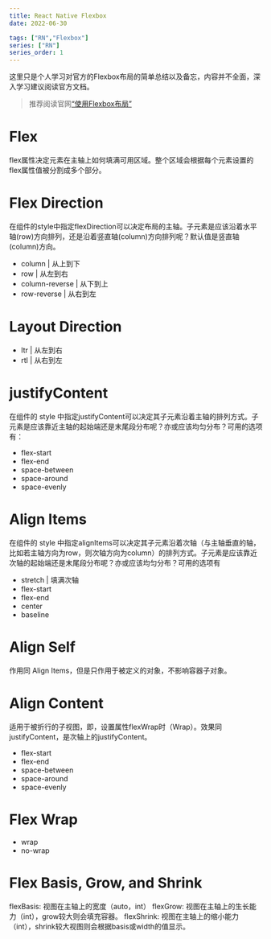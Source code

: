 ```yaml
---
title: React Native Flexbox
date: 2022-06-30

tags: ["RN","Flexbox"]
series: ["RN"]
series_order: 1
---
```


这里只是个人学习对官方的Flexbox布局的简单总结以及备忘，内容并不全面，深入学习建议阅读官方文档。


> 推荐阅读官网[“使用Flexbox布局”](https://www.react-native.cn/docs/flexbox)


<!-- more -->

# Flex
flex属性决定元素在主轴上如何填满可用区域。整个区域会根据每个元素设置的 flex属性值被分割成多个部分。

# Flex Direction
在组件的style中指定flexDirection可以决定布局的主轴。子元素是应该沿着水平轴(row)方向排列，还是沿着竖直轴(column)方向排列呢？默认值是竖直轴(column)方向。
- column | 从上到下
- row | 从左到右
- column-reverse | 从下到上
- row-reverse | 从右到左

# Layout Direction
- ltr | 从左到右
- rtl | 从右到左

# justifyContent
在组件的 style 中指定justifyContent可以决定其子元素沿着主轴的排列方式。子元素是应该靠近主轴的起始端还是末尾段分布呢？亦或应该均匀分布？可用的选项有：

- flex-start
- flex-end
- space-between
- space-around
- space-evenly

# Align Items
在组件的 style 中指定alignItems可以决定其子元素沿着次轴（与主轴垂直的轴，比如若主轴方向为row，则次轴方向为column）的排列方式。子元素是应该靠近次轴的起始端还是末尾段分布呢？亦或应该均匀分布？可用的选项有

- stretch | 填满次轴 
- flex-start
- flex-end
- center
- baseline

# Align Self
作用同 Align Items，但是只作用于被定义的对象，不影响容器子对象。

# Align Content
适用于被折行的子视图，即，设置属性flexWrap时（Wrap）。效果同justifyContent，是次轴上的justifyContent。

- flex-start
- flex-end
- space-between
- space-around
- space-evenly

# Flex Wrap
- wrap
- no-wrap

# Flex Basis, Grow, and Shrink
flexBasis: 视图在主轴上的宽度（auto，int）
flexGrow: 视图在主轴上的生长能力（int），grow较大则会填充容器。
flexShrink: 视图在主轴上的缩小能力（int），shrink较大视图则会根据basis或width的值显示。
